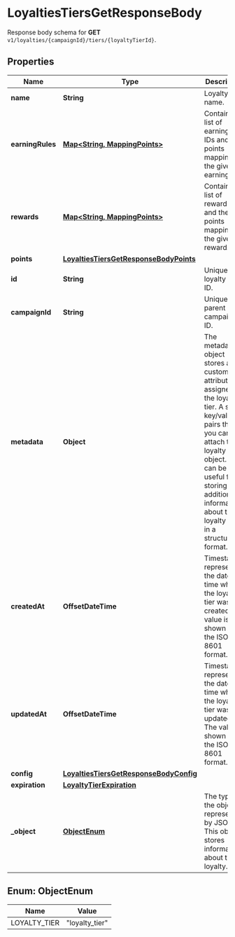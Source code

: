 

# LoyaltiesTiersGetResponseBody

Response body schema for **GET** `v1/loyalties/{campaignId}/tiers/{loyaltyTierId}`.

## Properties

| Name | Type | Description |
|------------ | ------------- | ------------- |
|**name** | **String** | Loyalty Tier name. |
|**earningRules** | [**Map&lt;String, MappingPoints&gt;**](MappingPoints.md) | Contains a list of earning rule IDs and their points mapping for the given earning rule. |
|**rewards** | [**Map&lt;String, MappingPoints&gt;**](MappingPoints.md) | Contains a list of reward IDs and their points mapping for the given reward. |
|**points** | [**LoyaltiesTiersGetResponseBodyPoints**](LoyaltiesTiersGetResponseBodyPoints.md) |  |
|**id** | **String** | Unique loyalty tier ID. |
|**campaignId** | **String** | Unique parent campaign ID. |
|**metadata** | **Object** | The metadata object stores all custom attributes assigned to the loyalty tier. A set of key/value pairs that you can attach to a loyalty tier object. It can be useful for storing additional information about the loyalty tier in a structured format. |
|**createdAt** | **OffsetDateTime** | Timestamp representing the date and time when the loyalty tier was created. The value is shown in the ISO 8601 format. |
|**updatedAt** | **OffsetDateTime** | Timestamp representing the date and time when the loyalty tier was updated. The value is shown in the ISO 8601 format. |
|**config** | [**LoyaltiesTiersGetResponseBodyConfig**](LoyaltiesTiersGetResponseBodyConfig.md) |  |
|**expiration** | [**LoyaltyTierExpiration**](LoyaltyTierExpiration.md) |  |
|**_object** | [**ObjectEnum**](#ObjectEnum) | The type of the object represented by JSON. This object stores information about the loyalty. |



## Enum: ObjectEnum

| Name | Value |
|---- | -----|
| LOYALTY_TIER | &quot;loyalty_tier&quot; |



